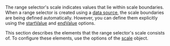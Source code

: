 The range selector's scale indicates values that lie within scale boundaries. When a range selector is created using a [data source](/api-reference/20%20Data%20Visualization%20Widgets/25%20dxRangeSelector/1%20Configuration/dataSource.md '/Documentation/ApiReference/Data_Visualization_Widgets/dxRangeSelector/Configuration/#dataSource'), the scale boundaries are being defined automatically. However, you can define them explicitly using the [startValue](/api-reference/20%20Data%20Visualization%20Widgets/25%20dxRangeSelector/1%20Configuration/scale/startValue.md '/Documentation/ApiReference/Data_Visualization_Widgets/dxRangeSelector/Configuration/scale/#startValue') and [endValue](/api-reference/20%20Data%20Visualization%20Widgets/25%20dxRangeSelector/1%20Configuration/scale/endValue.md '/Documentation/ApiReference/Data_Visualization_Widgets/dxRangeSelector/Configuration/scale/#endValue') options.

This section describes the elements that the range selector's scale consists of. To configure these elements, use the options of the [scale](/api-reference/20%20Data%20Visualization%20Widgets/25%20dxRangeSelector/1%20Configuration/scale '/Documentation/ApiReference/Data_Visualization_Widgets/dxRangeSelector/Configuration/scale/') object. 

